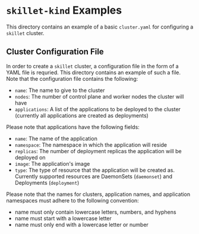 # `skillet-kind` Examples

This directory contains an example of a basic `cluster.yaml` for configuring a `skillet` cluster.

## Cluster Configuration File

In order to create a `skillet` cluster, a configuration file in the form of a YAML file is requried. This directory contains an example of such a file. Note that the configuration file contains the following:

- `name`: The name to give to the cluster
- `nodes`: The number of control plane and worker nodes the cluster will have
- `applications`: A list of the applications to be deployed to the cluster (currently all applications are created as deployments)

Please note that applications have the following fields:
- `name`: The name of the application
- `namespace`: The namespace in which the application will reside
- `replicas`: The number of deployment replicas the application will be deployed on
- `image`: The application's image
- `type`: The type of resource that the application will be created as. Currently supported resources are DaemonSets (`daemonset`) and Deployments (`deployment`)

Please note that the names for clusters, application names, and application namespaces must adhere to the following convention:
- name must only contain lowercase letters, numbers, and hyphens
- name must start with a lowercase letter
- name must only end with a lowercase letter or number